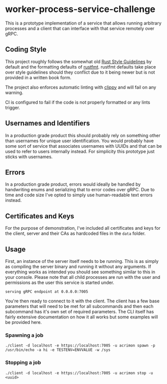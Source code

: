 # worker-process-service-challenge

This is a prototype implementation of a service that allows running arbitrary processes and a client
that can interface with that service remotely over gRPC.

## Coding Style

This project roughly follows the somewhat old [Rust Style Guidelines](https://doc.rust-lang.org/1.0.0/style/README.html) by default
and the formatting defaults of [rustfmt](https://github.com/rust-lang/rustfmt). rustfmt defaults take place over style guidelines
should they conflict due to it being newer but is not provided in a written book form.

The project also enforces automatic linting with [clippy](https://github.com/rust-lang/rust-clippy) and will fail on any warning.

CI is configured to fail if the code is not properly formatted or any lints trigger.

## Usernames and Identifiers

In a production grade product this should probably rely on something other
than usernames for unique user identification. You would probably have some sort of service
that associates usernames with UUIDs and that can be used to refer to users internally instead.
For simplicity this prototype just sticks with usernames.

## Errors

In a production grade product, errors would ideally be handled by handwriting enums and serializing that to error
codes over gRPC. Due to time and code size I've opted to simply use human-readable text errors instead.

## Certificates and Keys

For the purpose of demonstration, I've included all certificates and keys for the client, server and their CAs as hardcoded files in the `data` folder.

## Usage

First, an instance of the server itself needs to be running. This is as simply as
compiling the server binary and running it without any arguments. If everything works
as intended you should see something similar to this in your console. Please note that all child processes
are run with the user and permissions as the user this service is started under.

```
serving gRPC endpoint at 0.0.0.0:7005
```

You're then ready to connect to it with the client.
The client has a few base parameters that will need to be met for all subcommands
and then each subcommand has it's own set of required parameters. The CLI itself
has fairly extensive documentation on how it all works but some examples will be provided here.

### Spawning a job

```
./client -d localhost -e https://localhost:7005 -u acrimon spawn -p /usr/bin/echo -a hi -e TESTENV=ENVVALUE -w /sys
```

### Stopping a job

```
./client -d localhost -e https://localhost:7005 -u acrimon stop -u <uuid>
```
